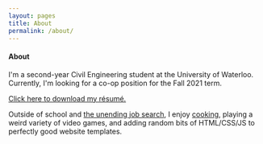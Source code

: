 ```yaml
---
layout: pages
title: About
permalink: /about/
---
```


#### About
I'm a second-year Civil Engineering student at the University of Waterloo. Currently, I'm looking for a co-op position for the Fall 2021 term.

[Click here to download my résumé.](/SiteResume.pdf)

Outside of school and [the unending job search](https://www.youtube.com/watch?v=UGzpqlSR0sQ), I enjoy [cooking](/collage.png), playing a weird variety of video games, and adding random bits of HTML/&#8203;CSS/&#8203;JS to perfectly good website templates.
